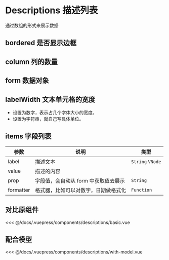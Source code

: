 # Descriptions 描述列表

通过数组的形式来展示数据

## bordered 是否显示边框

## column 列的数量

## form 数据对象

## labelWidth 文本单元格的宽度

- 设置为数字，表示占几个字体大小的宽度。
- 设置为字符串，就自己写具体单位。

## items 字段列表

| 参数      | 说明                                 | 类型             |
| --------- | ------------------------------------ | ---------------- |
| label     | 描述文本                             | `String` `VNode` |
| value     | 描述的内容                           |
| prop      | 字段值，会自动从 form 中获取值去展示 | `String`         |
| formatter | 格式器，比如可以对数字，日期做格式化 | `Function`       |

## 对比原组件

<descriptions-basic />

<<< @/docs/.vuepress/components/descriptions/basic.vue

## 配合模型

<descriptions-with-model />
<<< @/docs/.vuepress/components/descriptions/with-model.vue
